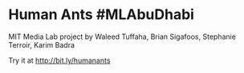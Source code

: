 Human Ants #MLAbuDhabi
==========

MIT Media Lab project by Waleed Tuffaha, Brian Sigafoos, Stephanie Terroir, Karim Badra

Try it at http://bit.ly/humanants

